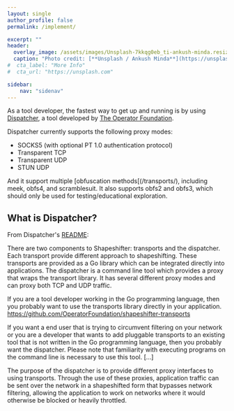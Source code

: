 ```yaml
---
layout: single
author_profile: false
permalink: /implement/

excerpt: ""
header:
  overlay_image: /assets/images/Unsplash-7kkqg0eb_ti-ankush-minda.resized.jpg
  caption: "Photo credit: [**Unsplash / Ankush Minda**](https://unsplash.com/@an_ku_sh)"
#  cta_label: "More Info"
#  cta_url: "https://unsplash.com"

sidebar:
    nav: "sidenav"
---
```


As a tool developer, the fastest way to get up and running is by using [Dispatcher](https://github.com/OperatorFoundation/shapeshifter-dispatcher
), a tool developed by [The Operator Foundation](https://operatorfoundation.org/). 

Dispatcher currently supports the following proxy modes:

* SOCKS5 (with optional PT 1.0 authentication protocol)
* Transparent TCP
* Transparent UDP
* STUN UDP

And it support multiple [obfuscation methods[(/transports/), including meek, obfs4, and scramblesuit.  It also supports obfs2 and obfs3, which should only be used for testing/educational exploration. 




## What is Dispatcher?

From Dispatcher's [README](https://github.com/OperatorFoundation/shapeshifter-dispatcher/blob/master/README.md):

There are two components to Shapeshifter: transports and the dispatcher. Each transport provide different approach to shapeshifting. These transports are provided as a Go library which can be integrated directly into applications. The dispatcher is a command line tool which provides a proxy that wraps the transport library. It has several different proxy modes and can proxy both TCP and UDP traffic.

If you are a tool developer working in the Go programming language, then you probably want to use the transports library directly in your application. https://github.com/OperatorFoundation/shapeshifter-transports

If you want a end user that is trying to circumvent filtering on your network or you are a developer that wants to add pluggable transports to an existing tool that is not written in the Go programming language, then you probably want the dispatcher. Please note that familiarity with executing programs on the command line is necessary to use this tool. […] 

The purpose of the dispatcher is to provide different proxy interfaces to using transports. Through the use of these proxies, application traffic can be sent over the network in a shapeshifted form that bypasses network filtering, allowing the application to work on networks where it would otherwise be blocked or heavily throttled.



